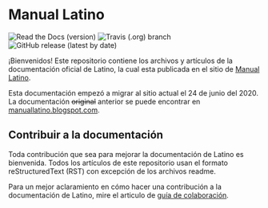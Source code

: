 # Manual Latino
![Read the Docs (version)](https://img.shields.io/readthedocs/manual-latino/latest)
![Travis (.org) branch](https://img.shields.io/travis/LatinoDocs/Manual-Latino/master)
![GitHub release (latest by date)](https://img.shields.io/github/v/release/MelvinG24/Latino)

¡Bienvenidos! Este repositorio contiene los archivos y artículos de la documentación oficial de Latino, la cual esta publicada en el sitio de [Manual Latino](https://manual-latino.readthedocs.io/es/latest/).

Esta documentación empezó a migrar al sitio actual el 24 de junio del 2020. La documentación ~~original~~ anterior se puede encontrar en [manuallatino.blogspot.com](https://manuallatino.blogspot.com).

## Contribuir a la documentación
Toda contribución que sea para mejorar la documentación de Latino es bienvenida. Todos los artículos de este repositorio usan el formato reStructuredText (RST) con excepción de los archivos readme.

Para un mejor aclaramiento en cómo hacer una contribución a la documentación de Latino, mire el articulo de [guía de colaboración](.readme/CONTRIBUTING.md).